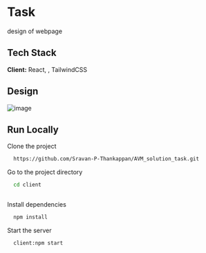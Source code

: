 
# Task
design of webpage



## Tech Stack

**Client:** React, , TailwindCSS




## Design

![image](https://user-images.githubusercontent.com/105580721/211257473-981f34c3-8328-4446-8a65-9681a4aaf8d7.png)
## Run Locally

Clone the project

```bash
  https://github.com/Sravan-P-Thankappan/AVM_solution_task.git
```

Go to the project directory

```bash
  cd client
 
```


Install dependencies

```bash
  npm install
```

Start the server

```bash
  client:npm start


```


